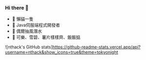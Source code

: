 ### Hi there 👋

- 🔭 懶貓一隻
- 🌱 Java伺服端程式開發者
- 👯 偶爾抽風潛水
- 🤔 可樂、雪碧、薯片樣樣齊、飯飯掂

![nthack's GitHub stats]https://github-readme-stats.vercel.app/api?username=nthack&show_icons=true&theme=tokyonight
